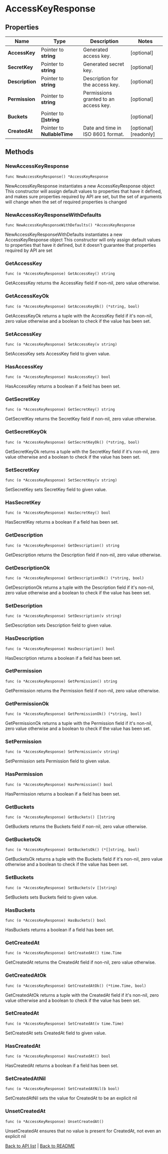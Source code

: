# AccessKeyResponse

## Properties

Name | Type | Description | Notes
------------ | ------------- | ------------- | -------------
**AccessKey** | Pointer to **string** | Generated access key. | [optional] 
**SecretKey** | Pointer to **string** | Generated secret key. | [optional] 
**Description** | Pointer to **string** | Description for the access key. | [optional] 
**Permission** | Pointer to **string** | Permissions granted to an access key. | [optional] 
**Buckets** | Pointer to **[]string** |  | [optional] 
**CreatedAt** | Pointer to **NullableTime** | Date and time in ISO 8601 format. | [optional] [readonly] 

## Methods

### NewAccessKeyResponse

`func NewAccessKeyResponse() *AccessKeyResponse`

NewAccessKeyResponse instantiates a new AccessKeyResponse object
This constructor will assign default values to properties that have it defined,
and makes sure properties required by API are set, but the set of arguments
will change when the set of required properties is changed

### NewAccessKeyResponseWithDefaults

`func NewAccessKeyResponseWithDefaults() *AccessKeyResponse`

NewAccessKeyResponseWithDefaults instantiates a new AccessKeyResponse object
This constructor will only assign default values to properties that have it defined,
but it doesn't guarantee that properties required by API are set

### GetAccessKey

`func (o *AccessKeyResponse) GetAccessKey() string`

GetAccessKey returns the AccessKey field if non-nil, zero value otherwise.

### GetAccessKeyOk

`func (o *AccessKeyResponse) GetAccessKeyOk() (*string, bool)`

GetAccessKeyOk returns a tuple with the AccessKey field if it's non-nil, zero value otherwise
and a boolean to check if the value has been set.

### SetAccessKey

`func (o *AccessKeyResponse) SetAccessKey(v string)`

SetAccessKey sets AccessKey field to given value.

### HasAccessKey

`func (o *AccessKeyResponse) HasAccessKey() bool`

HasAccessKey returns a boolean if a field has been set.

### GetSecretKey

`func (o *AccessKeyResponse) GetSecretKey() string`

GetSecretKey returns the SecretKey field if non-nil, zero value otherwise.

### GetSecretKeyOk

`func (o *AccessKeyResponse) GetSecretKeyOk() (*string, bool)`

GetSecretKeyOk returns a tuple with the SecretKey field if it's non-nil, zero value otherwise
and a boolean to check if the value has been set.

### SetSecretKey

`func (o *AccessKeyResponse) SetSecretKey(v string)`

SetSecretKey sets SecretKey field to given value.

### HasSecretKey

`func (o *AccessKeyResponse) HasSecretKey() bool`

HasSecretKey returns a boolean if a field has been set.

### GetDescription

`func (o *AccessKeyResponse) GetDescription() string`

GetDescription returns the Description field if non-nil, zero value otherwise.

### GetDescriptionOk

`func (o *AccessKeyResponse) GetDescriptionOk() (*string, bool)`

GetDescriptionOk returns a tuple with the Description field if it's non-nil, zero value otherwise
and a boolean to check if the value has been set.

### SetDescription

`func (o *AccessKeyResponse) SetDescription(v string)`

SetDescription sets Description field to given value.

### HasDescription

`func (o *AccessKeyResponse) HasDescription() bool`

HasDescription returns a boolean if a field has been set.

### GetPermission

`func (o *AccessKeyResponse) GetPermission() string`

GetPermission returns the Permission field if non-nil, zero value otherwise.

### GetPermissionOk

`func (o *AccessKeyResponse) GetPermissionOk() (*string, bool)`

GetPermissionOk returns a tuple with the Permission field if it's non-nil, zero value otherwise
and a boolean to check if the value has been set.

### SetPermission

`func (o *AccessKeyResponse) SetPermission(v string)`

SetPermission sets Permission field to given value.

### HasPermission

`func (o *AccessKeyResponse) HasPermission() bool`

HasPermission returns a boolean if a field has been set.

### GetBuckets

`func (o *AccessKeyResponse) GetBuckets() []string`

GetBuckets returns the Buckets field if non-nil, zero value otherwise.

### GetBucketsOk

`func (o *AccessKeyResponse) GetBucketsOk() (*[]string, bool)`

GetBucketsOk returns a tuple with the Buckets field if it's non-nil, zero value otherwise
and a boolean to check if the value has been set.

### SetBuckets

`func (o *AccessKeyResponse) SetBuckets(v []string)`

SetBuckets sets Buckets field to given value.

### HasBuckets

`func (o *AccessKeyResponse) HasBuckets() bool`

HasBuckets returns a boolean if a field has been set.

### GetCreatedAt

`func (o *AccessKeyResponse) GetCreatedAt() time.Time`

GetCreatedAt returns the CreatedAt field if non-nil, zero value otherwise.

### GetCreatedAtOk

`func (o *AccessKeyResponse) GetCreatedAtOk() (*time.Time, bool)`

GetCreatedAtOk returns a tuple with the CreatedAt field if it's non-nil, zero value otherwise
and a boolean to check if the value has been set.

### SetCreatedAt

`func (o *AccessKeyResponse) SetCreatedAt(v time.Time)`

SetCreatedAt sets CreatedAt field to given value.

### HasCreatedAt

`func (o *AccessKeyResponse) HasCreatedAt() bool`

HasCreatedAt returns a boolean if a field has been set.

### SetCreatedAtNil

`func (o *AccessKeyResponse) SetCreatedAtNil(b bool)`

 SetCreatedAtNil sets the value for CreatedAt to be an explicit nil

### UnsetCreatedAt
`func (o *AccessKeyResponse) UnsetCreatedAt()`

UnsetCreatedAt ensures that no value is present for CreatedAt, not even an explicit nil

[Back to API list](../README.md#documentation-for-api-endpoints) | [Back to README](../README.md)


